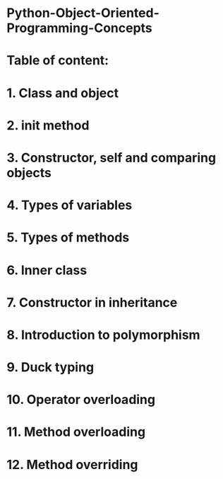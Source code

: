 # Python-Object-Oriented-Programming-Concepts

# Table of content: 
# 1. Class and object  
# 2. __init__ method 
# 3. Constructor, self and comparing objects 
# 4. Types of variables 
# 5. Types of methods  
# 6. Inner class  
# 7. Constructor in inheritance  
# 8. Introduction to polymorphism  
# 9. Duck typing  
# 10. Operator overloading 
# 11. Method overloading
# 12. Method overriding


